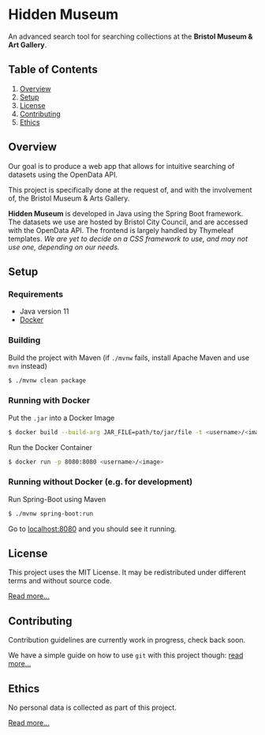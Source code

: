 # Hidden Museum

An advanced search tool for searching collections at the **Bristol Museum & Art Gallery**.

## Table of Contents

1. [Overview](#overview)
2. [Setup](#setup)
3. [License](#license)
4. [Contributing](#contributing)
5. [Ethics](#ethics)

## Overview

Our goal is to produce a web app that allows for intuitive searching of datasets using the OpenData API.

This project is specifically done at the request of, and with the involvement of, the Bristol&nbsp;Museum & Arts&nbsp;Gallery.

**Hidden Museum** is developed in Java using the Spring Boot framework. The datasets we use are hosted by Bristol City Council, and are accessed with the OpenData API. The frontend is largely handled by Thymeleaf templates. *We are yet to decide on a CSS framework to use, and may not use one, depending on our needs.*

## Setup

### Requirements

- Java version 11
- [Docker](https://www.docker.com/)

### Building

Build the project with Maven (if `./mvnw` fails, install Apache Maven and use `mvn` instead)
```bash
$ ./mvnw clean package
```

### Running with Docker

Put the `.jar` into a Docker Image
```bash
$ docker build --build-arg JAR_FILE=path/to/jar/file -t <username>/<image> .
```

Run the Docker Container
```bash
$ docker run -p 8080:8080 <username>/<image>
```

### Running without Docker (e.g. for development)

Run Spring-Boot using Maven
```bash
$ ./mvnw spring-boot:run
```

Go to [localhost:8080](https://localhost:8080/) and you should see it running.


## License

This project uses the MIT License. It may be redistributed under different terms and without source code.

[Read more...](/LICENSE.md)


## Contributing

Contribution guidelines are currently work in progress, check back soon.

We have a simple guide on how to use `git` with this project though: [read more...](/GITGUIDE.md)


## Ethics

No personal data is collected as part of this project.

[Read more...](/docs/ETHICS.md)